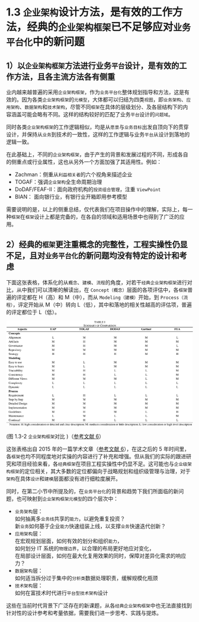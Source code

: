 # 1.3 `企业架构`设计方法，是有效的工作方法，经典的`企业架构框架`已不足够应对`业务平台化`中的新问题

## 1）以`企业架构框架`方法进行业务`平台`设计，是有效的工作方法，且各主流方法各有侧重

业内越来越普遍的采用`企业架构框架`，作为`业务平台化`整体规划指导和方法，这是有效的。因为各类`企业架构框架`的`元模型`，大体都可以归结为四类`视图`，即`业务架构`、`应用架构`、`数据架构`和`技术架构`，尽管不同`框架`在具体的层级划分、及各层结构下的内容涵盖可能会略有不同。这样的结构较好的匹配了业务`平台`设计的`问题域`。

同时各类`企业架构框架`的工作逻辑相似，均是从`愿景`与`业务目标`出发自顶向下的贯穿设计，并保持从`业务`到技术的一致性，这样的工作逻辑与业务`平台`从设计到落地的逻辑一致。

在此基础上，不同的`企业架构框架`，由于产生的背景和发展过程的不同，形成各自的侧重点或行业属性，这也从另外一个方面加强了其适用性。例如：

* Zachman：侧重从`利益相关者`的六个视角来描述企业
* TOGAF：强调`企业架构`全生命周期治理
* DoDAF/FEAF-II：面向政府机构的`投资组合管理`，注重 `ViewPoint`
* BIAN： 面向银行业，有银行业开箱即用参考模型

需要说明的是，以上的侧重总结，仅代表我们在项目操作中的理解，实际上，每一种`框架`在`框架`设计上都是完备的，在各自的领域和适用场景中也得到了广泛的应用。

## 2）经典的`框架`更注重概念的完整性，工程实操性仍显不足，且对`业务平台化`的新问题均没有特定的设计和考虑

下面这张表格，体系化的从`概念`、`建模`、`流程`的角度，对若干`经典企业架构框架`进行对比，从中我们可以清晰的解读出，在 `Concept（概念）`层面的各项评估中，各`框架`普遍的评定都在 H（高）和 M（中），而从 `Modeling（建模）`开始，到 `Process（流程）`，评定开始从 M（中）转向 L（低），其中和落地的相关性越高的评估项，普遍的评定都位于 L（低）。

![图 1.3-2 `企业架构框架`对比](../static/img-1.3-2.png)

(图 1.3-2 `企业架构框架`对比 )（[参考文献 6](../8-ref.md#ref-6)）

这张表格出自 2015 年的一篇学术文章（[参考文献 6](../8-ref.md#ref-6)），在这之后的 5 年时间里，各`框架`也均不同程度地对实操的内容进行了补充和增强。但从我们的实际的跟进研究和项目经验来看，各`经典框架`在项目工程实操性中仍显不足。这可能也与`企业级架构框架`的定位相关，其大多数的定位都偏向于战略规划和组织级管理与治理，对于`架构`在具体`设计`和`建模`层面都没有进行细粒度展开。

同时，在第二小节中所提及的，在`业务平台化`的背景和趋势下我们所面临的新问题，也可映射到`企业架构框架元模型`的四个层次中：

  * `业务架构`层：<br />如何抽离多`业务线`共享的`能力`，以避免重复投资？<br />新`业务`如何基于企业`能力`快速组装上线，以支撑`业务`快速迭代创新？
  * `应用架构`层：<br />在宏观规划层面，如何有效的划分和组织`能力`，<br />如何划分 IT 系统的`物理边界`，以合理的布局更好地应对变化，<br />在局部设计层面，如何在最大化复用效果的同时，保障对差异化需求的响应力？
  * `数据架构`层：<br />如何适当拆分过于集中的`分析类`数据处理职责，缓解规模化瓶颈
  * `技术架构`层：<br />如何在富技术时代进行`平台型技术架构`设计

这些在当前时代背景下广泛存在的新课题，从各`经典企业架构框架`中也无法直接找到针对性的设计参考和考量依据，需要我们进一步思考、实践与提炼。

